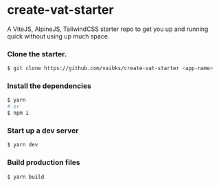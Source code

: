# create-vat-starter

A ViteJS, AlpineJS, TailwindCSS starter repo to get you up and running quick without using up much space.


### Clone the starter.

```bash
$ git clone https://github.com/vaibks/create-vat-starter <app-name>
```

### Install the dependencies

```bash
$ yarn
# or
$ npm i
```

### Start up a dev server

```bash
$ yarn dev
```

### Build production files

```bash
$ yarn build
```
